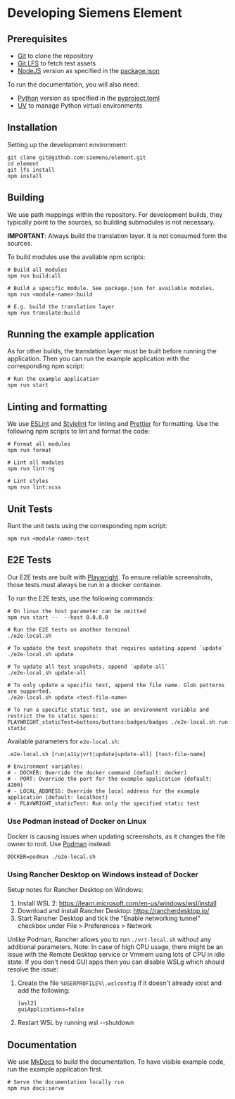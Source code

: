 # Developing Siemens Element

## Prerequisites

- [Git](https://git-scm.com/) to clone the repository
- [Git LFS](https://git-lfs.github.com/) to fetch test assets
- [NodeJS](https://nodejs.org/) version as specified in the [package.json](https://github.com/siemens/element/blob/main/package.json)

To run the documentation, you will also need:

- [Python](https://www.python.org/) version as specified in the [pyproject.toml](https://github.com/siemens/element/blob/main/pyproject.toml)
- [UV](https://uv.readthedocs.io/en/latest/) to manage Python virtual environments

## Installation

Setting up the development environment:

```shell
git clone git@github.com:siemens/element.git
cd element
git lfs install
npm install
```

## Building

We use path mappings within the repository.
For development builds, they typically point to the sources,
so building submodules is not necessary.

**IMPORTANT**: Always build the translation layer. It is not consumed form the sources.

To build modules use the available npm scripts:

```shell
# Build all modules
npm run build:all

# Build a specific module. See package.json for available modules.
npm run <module-name>:build

# E.g. build the translation layer
npm run translate:build
```

## Running the example application

As for other builds, the translation layer must be built before running the application.
Then you can run the example application with the corresponding npm script:

```shell
# Run the example application
npm run start
```

## Linting and formatting

We use [ESLint](https://eslint.org/) and [Stylelint](https://stylelint.io/) for linting and [Prettier](https://prettier.io/) for formatting.
Use the following npm scripts to lint and format the code:

```shell
# Format all modules
npm run format

# Lint all modules
npm run lint:ng

# Lint styles
npm run lint:scss
```

## Unit Tests

Runt the unit tests using the corresponding npm script:

```shell
npm run <module-name>:test
```

## E2E Tests

Our E2E tests are built with [Playwright](https://playwright.dev/).
To ensure reliable screenshots, those tests must always be run in a docker container.

To run the E2E tests, use the following commands:

```shell
# On linux the host parameter can be omitted
npm run start --  --host 0.0.0.0

# Run the E2E tests on another terminal
./e2e-local.sh

# To update the test snapshots that requires updating append `update`
./e2e-local.sh update

# To update all test snapshots, append `update-all`
./e2e-local.sh update-all

# To only update a specific test, append the file name. Glob patterns are supported.
./e2e-local.sh update <test-file-name>

# To run a specific static test, use an environment variable and restrict the to static specs:
PLAYWRIGHT_staticTest=buttons/buttons:badges/badges ./e2e-local.sh run static
```

Available parameters for `e2e-local.sh`:

```shell
.e2e-local.sh [run|a11y|vrt|update|update-all] [test-file-name]

# Environment variables:
# - DOCKER: Override the docker command (default: docker)
# - PORT: Override the port for the example application (default: 4200)
# - LOCAL_ADDRESS: Override the local address for the example application (default: localhost)
# - PLAYWRIGHT_staticTest: Run only the specified static test
```

### Use Podman instead of Docker on Linux

Docker is causing issues when updating screenshots, as it changes the file owner to root.
Use [Podman](https://podman.io/) instead:

```shell
DOCKER=podman ./e2e-local.sh
```

### Using Rancher Desktop on Windows instead of Docker

Setup notes for Rancher Desktop on Windows:

1. Install WSL 2: https://learn.microsoft.com/en-us/windows/wsl/install
2. Download and install Rancher Desktop: https://rancherdesktop.io/
3. Start Rancher Desktop and tick the "Enable networking tunnel" checkbox under File > Preferences > Network

Unlike Podman, Rancher allows you to run `./vrt-local.sh` without any additional
parameters.
Note: In case of high CPU usage, there might be an issue with the Remote
Desktop service or Vmmem using lots of CPU in idle state. If you don't need GUI
apps then you can disable WSLg which should resolve the issue:

1. Create the file `%USERPROFILE%\.wslconfig` if it doesn't already exist and add the following:
   ```
   [wsl2]
   guiApplications=false
   ```
2. Restart WSL by running wsl --shutdown

## Documentation

We use [MkDocs](https://www.mkdocs.org/) to build the documentation.
To have visible example code, run the example application first.

```shell
# Serve the documentation locally run
npm run docs:serve
```
